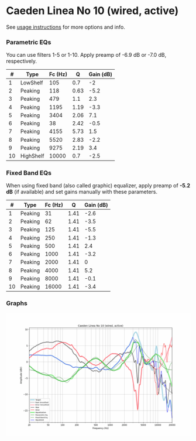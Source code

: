 # Caeden Linea No 10 (wired, active)
See [usage instructions](https://github.com/jaakkopasanen/AutoEq#usage) for more options and info.

### Parametric EQs
You can use filters 1-5 or 1-10. Apply preamp of -6.9 dB or -7.0 dB, respectively.

|   # | Type      |   Fc (Hz) |    Q |   Gain (dB) |
|-----|-----------|-----------|------|-------------|
|   1 | LowShelf  |       105 | 0.7  |        -2   |
|   2 | Peaking   |       118 | 0.63 |        -5.2 |
|   3 | Peaking   |       479 | 1.1  |         2.3 |
|   4 | Peaking   |      1195 | 1.19 |        -3.3 |
|   5 | Peaking   |      3404 | 2.06 |         7.1 |
|   6 | Peaking   |        38 | 2.42 |        -0.5 |
|   7 | Peaking   |      4155 | 5.73 |         1.5 |
|   8 | Peaking   |      5520 | 2.83 |        -2.2 |
|   9 | Peaking   |      9275 | 2.19 |         3.4 |
|  10 | HighShelf |     10000 | 0.7  |        -2.5 |

### Fixed Band EQs
When using fixed band (also called graphic) equalizer, apply preamp of **-5.2 dB** (if available) and set gains manually with these parameters.

|   # | Type    |   Fc (Hz) |    Q |   Gain (dB) |
|-----|---------|-----------|------|-------------|
|   1 | Peaking |        31 | 1.41 |        -2.6 |
|   2 | Peaking |        62 | 1.41 |        -3.5 |
|   3 | Peaking |       125 | 1.41 |        -5.5 |
|   4 | Peaking |       250 | 1.41 |        -1.3 |
|   5 | Peaking |       500 | 1.41 |         2.4 |
|   6 | Peaking |      1000 | 1.41 |        -3.2 |
|   7 | Peaking |      2000 | 1.41 |         0   |
|   8 | Peaking |      4000 | 1.41 |         5.2 |
|   9 | Peaking |      8000 | 1.41 |        -0.1 |
|  10 | Peaking |     16000 | 1.41 |        -3.4 |

### Graphs
![](./Caeden%20Linea%20No%2010%20(wired,%20active).png)

